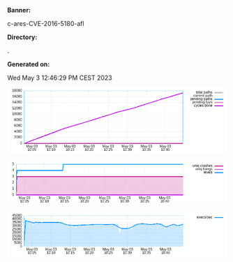 **Banner:**

c-ares-CVE-2016-5180-afl

**Directory:**

.

**Generated on:**

Wed May 3 12:46:29 PM CEST 2023

![](high_freq.png)

![](low_freq.png)

![](exec_speed.png)
